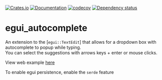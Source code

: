 [![Crates.io](https://img.shields.io/crates/v/egui_autocomplete.svg)](https://crates.io/crates/egui_autocomplete)
[![Documentation](https://docs.rs/egui_autocomplete/badge.svg)](https://docs.rs/egui_autocomplete/)
[![codecov](https://codecov.io/gh/JakeHandsome/egui_autocomplete/branch/master/graph/badge.svg?token=BPC9OF9BUE)](https://codecov.io/gh/JakeHandsome/egui_autocomplete)
[![Dependency status](https://deps.rs/repo/github/JakeHandsome/egui_autocomplete/status.svg)](https://deps.rs/repo/github/JakeHandsome/egui_autocomplete)

# egui_autocomplete

An extension to the [`egui::TextEdit`] that allows for a dropdown box with autocomplete to popup while typing.  
You can select the suggestions with arrows keys + enter or mouse clicks.

View web example [here](https://jakehandsome.github.io/egui_autocomplete/)

To enable egui persistence, enable the `serde` feature
